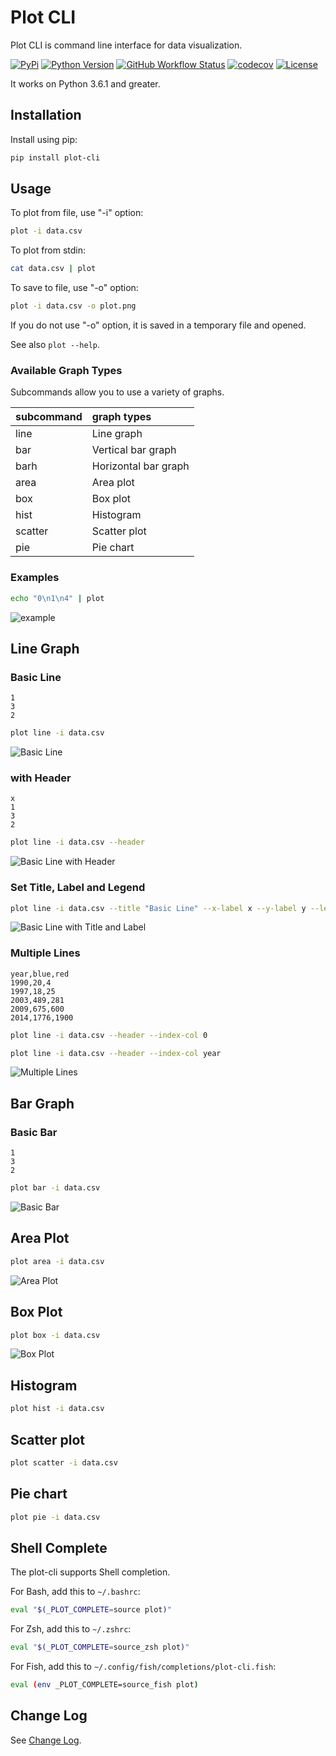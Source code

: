 # Plot CLI

Plot CLI is command line interface for data visualization.

[![PyPi][pypi-version]][pypi] [![Python Version][python-version]][pypi] [![GitHub Workflow Status][actions-status]][actions] [![codecov][codecov-status]][codecov] [![License][license]][license-file]

It works on Python 3.6.1 and greater.

## Installation

Install using pip:

```sh
pip install plot-cli
```

## Usage

To plot from file, use "-i" option:

```sh
plot -i data.csv
```

To plot from stdin:

```sh
cat data.csv | plot
```

To save to file, use "-o" option:

```sh
plot -i data.csv -o plot.png
```

If you do not use "-o" option, it is saved in a temporary file and opened.

See also `plot --help`.

### Available Graph Types

Subcommands allow you to use a variety of graphs.

| subcommand | graph types |
| :-- | :-- |
| line | Line graph |
| bar | Vertical bar graph |
| barh | Horizontal bar graph |
| area | Area plot |
| box | Box plot |
| hist | Histogram |
| scatter | Scatter plot |
| pie | Pie chart |

### Examples

```sh
echo "0\n1\n4" | plot
```

![example](https://user-images.githubusercontent.com/6437204/78469450-6ac1be00-775c-11ea-853f-e676c7784544.png)

## Line Graph

### Basic Line

```csv
1
3
2
```

```sh
plot line -i data.csv
```

![Basic Line](https://user-images.githubusercontent.com/6437204/78469479-9f357a00-775c-11ea-81e6-41ce3ee8a4c7.png)

### with Header

```csv
x
1
3
2
```

```sh
plot line -i data.csv --header
```

![Basic Line with Header](https://user-images.githubusercontent.com/6437204/78469555-43b7bc00-775d-11ea-9ab9-83761b2a8944.png)

### Set Title, Label and Legend

```sh
plot line -i data.csv --title "Basic Line" --x-label x --y-label y --legends line
```

![Basic Line with Title and Label](https://user-images.githubusercontent.com/6437204/78469531-1408b400-775d-11ea-9863-814f2a6b13ff.png)

### Multiple Lines

```csv
year,blue,red
1990,20,4
1997,18,25
2003,489,281
2009,675,600
2014,1776,1900
```

```sh
plot line -i data.csv --header --index-col 0
```

```sh
plot line -i data.csv --header --index-col year
```

![Multiple Lines](https://user-images.githubusercontent.com/6437204/78469581-82e60d00-775d-11ea-9e6e-58ede68c41d1.png)

## Bar Graph

### Basic Bar

```csv
1
3
2
```

```sh
plot bar -i data.csv
```

![Basic Bar](https://user-images.githubusercontent.com/6437204/78469595-ac9f3400-775d-11ea-95a9-6d861ab5452e.png)

## Area Plot

```sh
plot area -i data.csv
```

![Area Plot](https://user-images.githubusercontent.com/6437204/78470202-84fe9a80-7762-11ea-80b3-77755ffab0fa.png)

## Box Plot

```sh
plot box -i data.csv
```

![Box Plot](https://user-images.githubusercontent.com/6437204/78470219-a9f30d80-7762-11ea-8a2c-655fc2c58b91.png)

## Histogram

```sh
plot hist -i data.csv
```

## Scatter plot

```sh
plot scatter -i data.csv
```

## Pie chart

```sh
plot pie -i data.csv
```

## Shell Complete

The plot-cli supports Shell completion.

For Bash, add this to `~/.bashrc`:

```sh
eval "$(_PLOT_COMPLETE=source plot)"
```

For Zsh, add this to `~/.zshrc`:

```sh
eval "$(_PLOT_COMPLETE=source_zsh plot)"
```

For Fish, add this to `~/.config/fish/completions/plot-cli.fish`:

```sh
eval (env _PLOT_COMPLETE=source_fish plot)
```

## Change Log

See [Change Log](CHANGELOG.md).

[pypi]: https://pypi.org/project/plot-cli
[pypi-version]: https://img.shields.io/pypi/v/plot-cli
[python-version]: https://img.shields.io/pypi/pyversions/plot-cli
[actions]: https://github.com/xkumiyu/plot-cli/actions
[actions-status]: https://img.shields.io/github/workflow/status/xkumiyu/plot-cli/Python%20package
[codecov]: https://codecov.io/gh/xkumiyu/plot-cli
[codecov-status]: https://img.shields.io/codecov/c/github/xkumiyu/plot-cli
[license]: https://img.shields.io/github/license/xkumiyu/plot-cli
[license-file]: https://github.com/xkumiyu/plot-cli/blob/master/LICENSE
